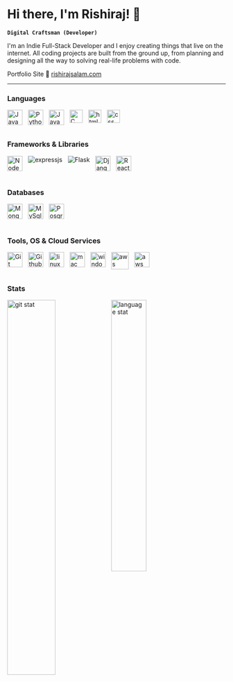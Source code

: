 # Hi there, I'm Rishiraj! 👋

**`Digital Craftsman (Developer)`**

I'm an Indie Full-Stack Developer and I enjoy creating things that live on the internet. All coding projects are built from the ground up, from planning and designing all the way to solving real-life problems with code.

Portfolio Site 🔗 [rishirajsalam.com](https://rishirajsalam.com/)

---

### Languages

<img align="left" alt="JavaScript" width="35px" style="padding-right:10px" src="https://cdn.jsdelivr.net/gh/devicons/devicon/icons/javascript/javascript-original.svg" />
<img align="left" alt="Python" width="35px" style="padding-right:10px" src="https://cdn.jsdelivr.net/gh/devicons/devicon/icons/python/python-original.svg" />
<img align="left" alt="Java" width="35px" style="padding-right:10px" src="https://cdn.jsdelivr.net/gh/devicons/devicon/icons/java/java-original.svg" />
<img align="left" alt="C" width="30px" style="padding-right:10px" src="https://cdn.jsdelivr.net/gh/devicons/devicon/icons/c/c-original.svg" />
<img align="left" alt="html" width="30px" style="padding-right:10px" src="https://cdn.jsdelivr.net/gh/devicons/devicon/icons/html5/html5-original.svg" />
<img alt="css" width="30px" style="padding-right:10px" src="https://cdn.jsdelivr.net/gh/devicons/devicon/icons/css3/css3-original.svg" />
       
#
### Frameworks & Libraries

<img align="left" alt="NodeJs" width="35px" style="padding-right:10px" src="https://cdn.jsdelivr.net/gh/devicons/devicon/icons/nodejs/nodejs-original.svg" />
<img align="left" alt="expressjs" style="padding-right:10px" src="https://img.shields.io/badge/express.js-%23404d59.svg?style=for-the-badge&logo=express&logoColor=%2361DAFB" />
<img align="left" alt="Flask" style="padding-right:10px" src="https://img.shields.io/badge/flask-%23000.svg?style=for-the-badge&logo=flask&logoColor=white" />
<img align="left" alt="Django" width="35px" style="padding-right:10px" src="https://cdn.jsdelivr.net/gh/devicons/devicon/icons/django/django-plain.svg" />
<img alt="React" width="35px" style="padding-right:10px" src="https://cdn.jsdelivr.net/gh/devicons/devicon/icons/react/react-original.svg" />

#
### Databases

<img align="left" alt="Mongodb" width="35px" style="padding-right:10px" src="https://cdn.jsdelivr.net/gh/devicons/devicon/icons/mongodb/mongodb-original-wordmark.svg" />
<img align="left" alt="MySql" width="35px" style="padding-right:10px" src="https://cdn.jsdelivr.net/gh/devicons/devicon/icons/mysql/mysql-original-wordmark.svg" />
<img alt="PosgreSql" width="35px" style="padding-right:10px" src="https://cdn.jsdelivr.net/gh/devicons/devicon/icons/postgresql/postgresql-original.svg" />

#
### Tools, OS & Cloud Services

<img align="left" alt="Git" width="35px" style="padding-right:10px" src="https://cdn.jsdelivr.net/gh/devicons/devicon/icons/git/git-original.svg" />
<img align="left" alt="Github" width="35px" style="padding-right:10px" src="https://cdn.jsdelivr.net/gh/devicons/devicon/icons/github/github-original.svg" />
<img align="left" alt="linux" width="35px" style="padding-right:10px" src="https://cdn.jsdelivr.net/gh/devicons/devicon/icons/linux/linux-original.svg" />
<img align="left" alt="mac" width="35px" style="padding-right:10px" src="https://cdn.jsdelivr.net/gh/devicons/devicon/icons/apple/apple-original.svg" />
<img align="left" alt="windows" width="35px" style="padding-right:10px" src="https://cdn.jsdelivr.net/gh/devicons/devicon/icons/windows8/windows8-original.svg" />
<img align="left" alt="aws" width="40px" style="padding-right:10px" src="https://cdn.jsdelivr.net/gh/devicons/devicon/icons/amazonwebservices/amazonwebservices-original-wordmark.svg" />
<img alt="aws" width="35px" style="padding-right:10px" src="https://cdn.jsdelivr.net/gh/devicons/devicon/icons/digitalocean/digitalocean-original.svg" />
                 
#
### Stats

<img align="left" width="47%" alt="git stat" src="https://github-readme-stats.vercel.app/api?username=rishiraj09&show_icons=true&theme=merko" />
<img width="40%" alt="language stat" src="https://github-readme-stats.vercel.app/api/top-langs/?username=anuraghazra&layout=compact" />          
          
          
